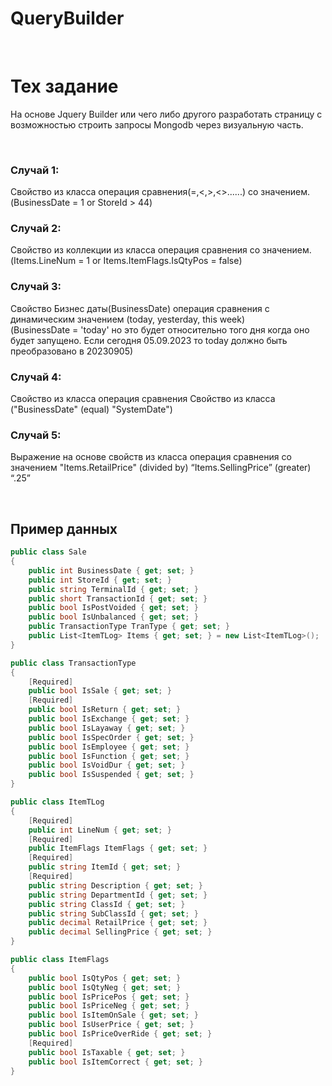 # QueryBuilder

<br />

# Тех задание

На основе Jquery Builder или чего либо другого разработать страницу с возможностью строить запросы Mongodb через визуальную часть.

<br />

### Случай 1:
Свойство из класса операция сравнения(=,<,>,<>......) со значением. (BusinessDate = 1 or StoreId > 44)

### Случай 2:
Свойство из коллекции из класса операция сравнения со значением. (Items.LineNum = 1 or Items.ItemFlags.IsQtyPos = false)

### Случай 3:
Свойство Бизнес даты(BusinessDate) операция сравнения с динамическим значением (today, yesterday, this week)\
(BusinessDate = 'today' но это будет относительно того дня когда оно будет запущено. Если сегодня 05.09.2023 то today должно быть преобразовано в 20230905)

### Случай 4:
Свойство из класса операция сравнения Свойство из класса ("BusinessDate" (equal) "SystemDate")

### Случай 5:
Выражение на основе свойств из класса операция сравнения со значением "Items.RetailPrice" (divided by) “Items.SellingPrice” (greater) “.25”

<br />

## Пример данных
```c#
public class Sale
{
    public int BusinessDate { get; set; }
    public int StoreId { get; set; }
    public string TerminalId { get; set; }
    public short TransactionId { get; set; }
    public bool IsPostVoided { get; set; }
    public bool IsUnbalanced { get; set; }
    public TransactionType TranType { get; set; }
    public List<ItemTLog> Items { get; set; } = new List<ItemTLog>();
}

public class TransactionType
{
    [Required]
    public bool IsSale { get; set; }
    [Required]
    public bool IsReturn { get; set; }
    public bool IsExchange { get; set; }
    public bool IsLayaway { get; set; }
    public bool IsSpecOrder { get; set; }
    public bool IsEmployee { get; set; }
    public bool IsFunction { get; set; }
    public bool IsVoidDur { get; set; }
    public bool IsSuspended { get; set; }
}

public class ItemTLog
{
    [Required]
    public int LineNum { get; set; }
    [Required]
    public ItemFlags ItemFlags { get; set; }
    [Required]
    public string ItemId { get; set; }
    [Required]
    public string Description { get; set; }
    public string DepartmentId { get; set; }
    public string ClassId { get; set; }
    public string SubClassId { get; set; }
    public decimal RetailPrice { get; set; }
    public decimal SellingPrice { get; set; }
}

public class ItemFlags
{
    public bool IsQtyPos { get; set; }
    public bool IsQtyNeg { get; set; }
    public bool IsPricePos { get; set; }
    public bool IsPriceNeg { get; set; }
    public bool IsItemOnSale { get; set; }
    public bool IsUserPrice { get; set; }
    public bool IsPriceOverRide { get; set; }
    [Required]
    public bool IsTaxable { get; set; }
    public bool IsItemCorrect { get; set; }
}
```